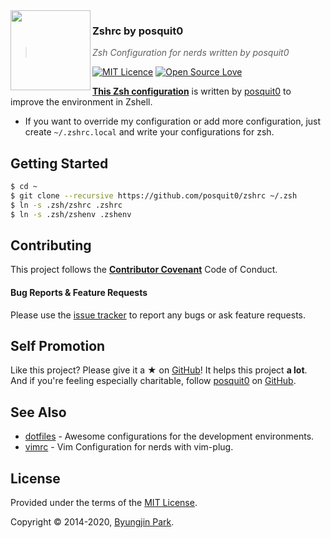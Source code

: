 <img src="https://raw.githubusercontent.com/posquit0/zshrc/master/icon.png?v=3&s=200" align="left" width="128px" height="128px"/>

### Zshrc by posquit0
> *Zsh Configuration for nerds written by posquit0*

[![MIT Licence](https://badges.frapsoft.com/os/mit/mit.svg?v=103)](https://opensource.org/licenses/mit-license.php)
[![Open Source Love](https://badges.frapsoft.com/os/v1/open-source.svg?v=103)](https://github.com/ellerbrock/open-source-badge/)


[**This Zsh configuration**](https://github.com/posquit0/zshrc) is written by [posquit0](https://github.com/posquit0/) to improve the environment in Zshell.

- If you want to override my configuration or add more configuration, just create `~/.zshrc.local` and write your configurations for zsh.


## Getting Started

```sh
$ cd ~
$ git clone --recursive https://github.com/posquit0/zshrc ~/.zsh
$ ln -s .zsh/zshrc .zshrc
$ ln -s .zsh/zshenv .zshenv
```


## Contributing

This project follows the [**Contributor Covenant**](http://contributor-covenant.org/version/1/4/) Code of Conduct.

#### Bug Reports & Feature Requests

Please use the [issue tracker](https://github.com/posquit0/zshrc/issues) to report any bugs or ask feature requests.


## Self Promotion

Like this project? Please give it a ★  on [GitHub](https://github.com/posquit0/zshrc)! It helps this project **a lot**.
And if you're feeling especially charitable, follow [posquit0](https://posquit0.com) on [GitHub](https://github.com/posquit0).


## See Also

- [dotfiles](https://github.com/posquit0/dotfiles) - Awesome configurations for the development environments.
- [vimrc](https://github.com/posquit0/vimrc) - Vim Configuration for nerds with vim-plug.


## License

Provided under the terms of the [MIT License](https://github.com/posquit0/zshrc/blob/master/LICENSE).

Copyright © 2014-2020, [Byungjin Park](https://www.posquit0.com).

